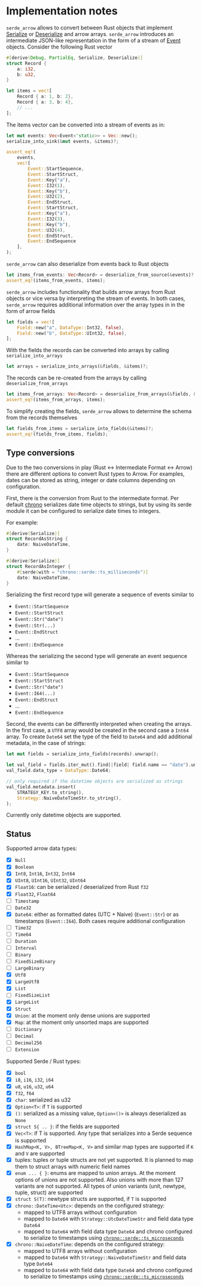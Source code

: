 # Implementation notes

`serde_arrow` allows to convert between Rust objects that implement
[Serialize][serde::Serialize] or [Deserialize][serde::Deserialize] and arrow
arrays. `serde_arrow` introduces an intermediate JSON-like representation in the
form of a stream of [Event][crate::base::Event] objects. Consider the following
Rust vector

```rust
#[derive(Debug, PartialEq, Serialize, Deserialize)]
struct Record {
    a: i32,
    b: u32,
}

let items = vec![
    Record { a: 1, b: 2},
    Record { a: 3, b: 4},
    // ...
];
```

The items vector can be converted into a stream of events as in:

```rust
let mut events: Vec<Event<'static>> = Vec::new();
serialize_into_sink(&mut events, &items)?;

assert_eq!(
    events,
    vec![
        Event::StartSequence,
        Event::StartStruct,
        Event::Key("a"),
        Event::I32(1),
        Event::Key("b"),
        Event::U32(2),
        Event::EndStruct,
        Event::StartStruct,
        Event::Key("a"),
        Event::I32(3),
        Event::Key("b"),
        Event::U32(4),
        Event::EndStruct,
        Event::EndSequence
    ],
);
```

`serde_arrow` can also deserialize from events back to Rust objects

```rust
let items_from_events: Vec<Record> = deserialize_from_source(&events)?;
assert_eq!(items_from_events, items);
```

`serde_arrow` includes functionality that builds arrow arrays from Rust objects
or vice versa by interpreting the stream of events. In both cases, `serde_arrow`
requires additional information over the array types in in the form of arrow
fields

```rust
let fields = vec![
    Field::new("a", DataType::Int32, false),
    Field::new("b", DataType::UInt32, false),
];
```

With the fields the records can be converted into arrays by calling
`serialize_into_arrays`

```rust
let arrays = serialize_into_arrays(&fields, &items)?;
```

The records can be re-created from the arrays by calling
`deserialize_from_arrays`

```rust
let items_from_arrays: Vec<Record> = deserialize_from_arrays(&fields, &arrays)?;
assert_eq!(items_from_arrays, items);
```

To simplify creating the fields, `serde_arrow` allows to determine the schema
from the records themselves

```rust
let fields_from_items = serialize_into_fields(&items)?;
assert_eq!(fields_from_items, fields);
```

## Type conversions

Due to the two conversions in play (Rust <-> Intermediate Format <-> Arrow)
there are different options to convert Rust types to Arrow. For examples, dates
can be stored as string, integer or date columns depending on configuration.

First, there is the conversion from Rust to the intermediate format. Per default
[chrono](https://docs.rs/chrono/latest/chrono/) serializes date time objects to
strings, but by using its serde module it can be configured to serialize date
times to integers.

For example:

```rust
#[derive(Serialize)]
struct RecordAsString {
    date: NaiveDateTime,
}

#[derive(Serialize)]
struct RecordAsInteger {
    #[serde(with = "chrono::serde::ts_milliseconds")]
    date: NaiveDateTime,
}
```

Serializing the first record type will generate a sequence of events similar to

- `Event::StartSequence`
- `Event::StartStruct`
- `Event::Str("date")`
- `Event::Str(...)`
- `Event::EndStruct`
- ...
- `Event::EndSequence`

Whereas the serializing the second type will generate an event sequence similar to

- `Event::StartSequence`
- `Event::StartStruct`
- `Event::Str("date")`
- `Event::I64(...)`
- `Event::EndStruct`
- ...
- `Event::EndSequence`

Second, the events can be differently interpreted when creating the arrays. In
the first case, a `UTF8` array would be created in the second case a `Int64`
array. To create `Date64` set the type of the field to `Date64` and add
additional metadata, in the case of strings:

```rust
let mut fields = serialize_into_fields(records).unwrap();

let val_field = fields.iter_mut().find(|field| field.name == "date").unwrap();
val_field.data_type = DataType::Date64;

// only required if the datetime objects are serialized as strings
val_field.metadata.insert(
    STRATEGY_KEY.to_string(),
    Strategy::NaiveDateTimeStr.to_string(),
);
```

Currently only datetime objects are supported.

## Status

Supported arrow data types:

- [x] `Null`
- [x] `Boolean`
- [x] `Int8`, `Int16`, `Int32`, `Int64`
- [x] `UInt8`, `UInt16`, `UInt32`, `UInt64`
- [x] `Float16`:  can be serialized / deserialized from Rust `f32`
- [x] `Float32`, `Float64`
- [ ] `Timestamp`
- [ ] `Date32`
- [x] `Date64`: either as formatted dates (UTC + Naive) (`Event::Str`) or as
  timestamps (`Event::I64`). Both cases require additional configuration
- [ ] `Time32`
- [ ] `Time64`
- [ ] `Duration`
- [ ] `Interval`
- [ ] `Binary`
- [ ] `FixedSizeBinary`
- [ ] `LargeBinary`
- [x] `Utf8`
- [x] `LargeUtf8`
- [x] `List`
- [ ] `FixedSizeList`
- [x] `LargeList`
- [x] `Struct`
- [x] `Union`: at the moment only dense unions are supported
- [x] `Map`: at the moment only unsorted maps are supported
- [ ] `Dictionary`
- [ ] `Decimal`
- [ ] `Decimal256`
- [ ] `Extension`

Supported Serde / Rust types:

- [x] `bool`
- [x] `i8`, `i16`, `i32`, `i64`
- [x] `u8`, `u16`, `u32`, `u64`
- [x] `f32`, `f64`
- [x] `char`: serialized as u32
- [x] `Option<T>`: if `T` is supported
- [x] `()`: serialized as a missing value, `Option<()>` is always deserialized
  as `None`
- [x] `struct S{ .. }`: if the fields are supported
- [x] `Vec<T>`: if T is supported. Any type that serializes into a Serde
  sequence is supported
- [x] `HashMap<K, V>, BTreeMap<K, V>` and similar map types are supported if `K`
  and `V` are supported
- [x] tuples: tuples or tuple structs are not yet supported. It is planned to
  map them to struct arrays with numeric field names
- [x] `enum ... { }`: enums are mapped to union arrays. At the moment options of
  unions are not supported. Also unions with more than 127 variants are not
  supported. All types of union variants (unit, newtype, tuple, struct) are
  supported
- [x] `struct S(T)`: newtype structs are supported, if `T` is supported
- [x] `chrono::DateTime<Utc>`: depends on the configured strategy:
  - mapped to UTF8 arrays without configuration
  - mapped to `Date64` with `Strategy::UtcDateTimeStr` and field data type `Date64`
  - mapped to `Date64` with field data type `Date64` and chrono configured to
    serialize to timestamps using
    [`chrono::serde::ts_microseconds`][chrono-ts-microseconds]
- [x] `chrono::NaiveDateTime`: depends on the configured strategy:
  - mapped to UTF8 arrays without configuration
  - mapped to `Date64` with `Strategy::NaiveDateTimeStr` and field data type `Date64`
  - mapped to `Date64` with field data type `Date64` and chrono configured to
    serialize to timestamps using
    [`chrono::serde::ts_microseconds`][chrono-ts-microseconds]

[crate::base::Event]: https://docs.rs/serde_arrow/latest/serde_arrow/event/enum.Event.html
[crate::to_record_batch]: https://docs.rs/serde_arrow/latest/serde_arrow/fn.to_record_batch.html
[crate::trace_schema]: https://docs.rs/serde_arrow/latest/serde_arrow/fn.trace_schema.html
[serde::Serialize]: https://docs.serde.rs/serde/trait.Serialize.html
[serde::Deserialize]: https://docs.serde.rs/serde/trait.Deserialize.html
[crate::Schema::from_records]: https://docs.rs/serde_arrow/latest/serde_arrow/struct.Schema.html#method.from_records
[chrono]: https://docs.rs/chrono/latest/chrono/

[crate::base::EventSource]: https://docs.rs/serde_arrow
[crate::base::EventSink]: https://docs.rs/serde_arrow
[chrono-ts-microseconds]: https://docs.rs/chrono/latest/chrono/serde/ts_microseconds/
